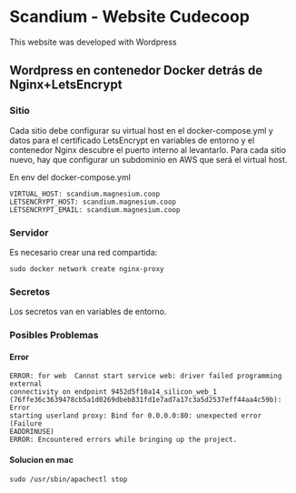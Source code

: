 # Scandium - Website Cudecoop
This website was developed with Wordpress


Wordpress en contenedor Docker detrás de Nginx+LetsEncrypt
----------------------------------------------------------
### Sitio

Cada sitio debe configurar su virtual host en el docker-compose.yml y datos para el certificado LetsEncrypt en variables de entorno y el contenedor Nginx descubre el puerto interno al levantarlo. Para cada sitio nuevo, hay que configurar un subdominio en AWS que será el virtual host.

En env del docker-compose.yml

    VIRTUAL_HOST: scandium.magnesium.coop 
    LETSENCRYPT_HOST: scandium.magnesium.coop
    LETSENCRYPT_EMAIL: scandium.magnesium.coop

### Servidor

Es necesario crear una red compartida:

    sudo docker network create nginx-proxy

### Secretos

Los secretos van en variables de entorno.

### Posibles Problemas

#### Error
    ERROR: for web  Cannot start service web: driver failed programming external
    connectivity on endpoint 9452d5f10a14_silicon_web_1
    (76ffe36c3639478cb5a1d0269dbeb831fd1e7ad7a17c3a5d2537eff44aa4c59b): Error
    starting userland proxy: Bind for 0.0.0.0:80: unexpected error (Failure
    EADDRINUSE)
    ERROR: Encountered errors while bringing up the project.

#### Solucion en mac
    sudo /usr/sbin/apachectl stop

